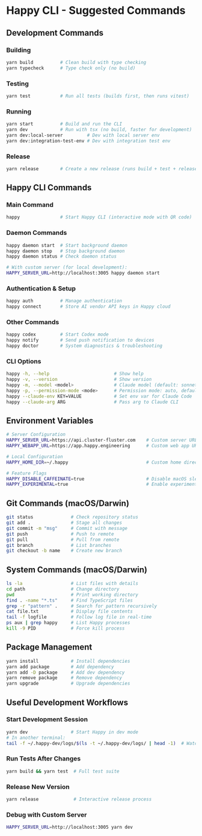 # Happy CLI - Suggested Commands

## Development Commands

### Building
```bash
yarn build          # Clean build with type checking
yarn typecheck      # Type check only (no build)
```

### Testing
```bash
yarn test           # Run all tests (builds first, then runs vitest)
```

### Running
```bash
yarn start          # Build and run the CLI
yarn dev            # Run with tsx (no build, faster for development)
yarn dev:local-server         # Dev with local server env
yarn dev:integration-test-env # Dev with integration test env
```

### Release
```bash
yarn release        # Create a new release (runs build + test + release-it)
```

## Happy CLI Commands

### Main Command
```bash
happy               # Start Happy CLI (interactive mode with QR code)
```

### Daemon Commands
```bash
happy daemon start  # Start background daemon
happy daemon stop   # Stop background daemon
happy daemon status # Check daemon status

# With custom server (for local development):
HAPPY_SERVER_URL=http://localhost:3005 happy daemon start
```

### Authentication & Setup
```bash
happy auth          # Manage authentication
happy connect       # Store AI vendor API keys in Happy cloud
```

### Other Commands
```bash
happy codex         # Start Codex mode
happy notify        # Send push notification to devices
happy doctor        # System diagnostics & troubleshooting
```

### CLI Options
```bash
happy -h, --help                        # Show help
happy -v, --version                     # Show version
happy -m, --model <model>               # Claude model (default: sonnet)
happy -p, --permission-mode <mode>      # Permission mode: auto, default, plan
happy --claude-env KEY=VALUE            # Set env var for Claude Code
happy --claude-arg ARG                  # Pass arg to Claude CLI
```

## Environment Variables

```bash
# Server Configuration
HAPPY_SERVER_URL=https://api.cluster-fluster.com    # Custom server URL
HAPPY_WEBAPP_URL=https://app.happy.engineering      # Custom web app URL

# Local Configuration
HAPPY_HOME_DIR=~/.happy                             # Custom home directory

# Feature Flags
HAPPY_DISABLE_CAFFEINATE=true                       # Disable macOS sleep prevention
HAPPY_EXPERIMENTAL=true                             # Enable experimental features
```

## Git Commands (macOS/Darwin)
```bash
git status              # Check repository status
git add .               # Stage all changes
git commit -m "msg"     # Commit with message
git push                # Push to remote
git pull                # Pull from remote
git branch              # List branches
git checkout -b name    # Create new branch
```

## System Commands (macOS/Darwin)
```bash
ls -la                  # List files with details
cd path                 # Change directory
pwd                     # Print working directory
find . -name "*.ts"     # Find TypeScript files
grep -r "pattern" .     # Search for pattern recursively
cat file.txt            # Display file contents
tail -f logfile         # Follow log file in real-time
ps aux | grep happy     # List Happy processes
kill -9 PID             # Force kill process
```

## Package Management
```bash
yarn install            # Install dependencies
yarn add package        # Add dependency
yarn add -D package     # Add dev dependency
yarn remove package     # Remove dependency
yarn upgrade            # Upgrade dependencies
```

## Useful Development Workflows

### Start Development Session
```bash
yarn dev                # Start Happy in dev mode
# In another terminal:
tail -f ~/.happy-dev/logs/$(ls -t ~/.happy-dev/logs/ | head -1)  # Watch logs
```

### Run Tests After Changes
```bash
yarn build && yarn test  # Full test suite
```

### Release New Version
```bash
yarn release             # Interactive release process
```

### Debug with Custom Server
```bash
HAPPY_SERVER_URL=http://localhost:3005 yarn dev
```
